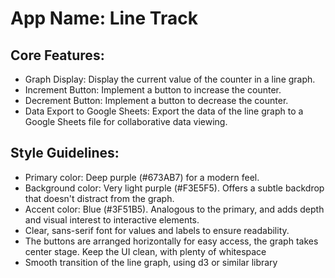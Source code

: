 # **App Name**: Line Track

## Core Features:

- Graph Display: Display the current value of the counter in a line graph.
- Increment Button: Implement a button to increase the counter.
- Decrement Button: Implement a button to decrease the counter.
- Data Export to Google Sheets: Export the data of the line graph to a Google Sheets file for collaborative data viewing.

## Style Guidelines:

- Primary color: Deep purple (#673AB7) for a modern feel.
- Background color: Very light purple (#F3E5F5). Offers a subtle backdrop that doesn't distract from the graph.
- Accent color: Blue (#3F51B5). Analogous to the primary, and adds depth and visual interest to interactive elements.
- Clear, sans-serif font for values and labels to ensure readability.
- The buttons are arranged horizontally for easy access, the graph takes center stage. Keep the UI clean, with plenty of whitespace
- Smooth transition of the line graph, using d3 or similar library